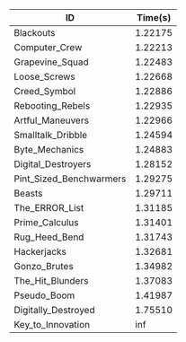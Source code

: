 |ID|Time(s)|
|-|-|
|Blackouts|1.22175|
|Computer_Crew|1.22213|
|Grapevine_Squad|1.22483|
|Loose_Screws|1.22668|
|Creed_Symbol|1.22886|
|Rebooting_Rebels|1.22935|
|Artful_Maneuvers|1.22966|
|Smalltalk_Dribble|1.24594|
|Byte_Mechanics|1.24883|
|Digital_Destroyers|1.28152|
|Pint_Sized_Benchwarmers|1.29275|
|Beasts|1.29711|
|The_ERROR_List|1.31185|
|Prime_Calculus|1.31401|
|Rug_Heed_Bend|1.31743|
|Hackerjacks|1.32681|
|Gonzo_Brutes|1.34982|
|The_Hit_Blunders|1.37083|
|Pseudo_Boom|1.41987|
|Digitally_Destroyed|1.75510|
|Key_to_Innovation|inf|
